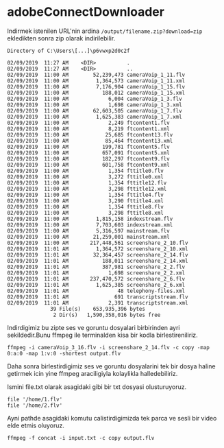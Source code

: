 # adobeConnectDownloader

Indirmek istenilen URL'nin ardina ```/output/filename.zip?download=zip``` ekledikten sonra zip olarak indirilebilir.
```
Directory of C:\Users\[...]\p6vwxp2d0c2f

02/09/2019  11:27 AM    <DIR>          .
02/09/2019  11:27 AM    <DIR>          ..
02/09/2019  11:00 AM        52,239,473 cameraVoip_1_11.flv
02/09/2019  11:00 AM         1,364,573 cameraVoip_1_11.xml
02/09/2019  11:00 AM         7,176,904 cameraVoip_1_15.flv
02/09/2019  11:00 AM           188,012 cameraVoip_1_15.xml
02/09/2019  11:00 AM             6,004 cameraVoip_1_3.flv
02/09/2019  11:00 AM             1,698 cameraVoip_1_3.xml
02/09/2019  11:00 AM        62,603,505 cameraVoip_1_7.flv
02/09/2019  11:00 AM         1,625,383 cameraVoip_1_7.xml
02/09/2019  11:00 AM             2,249 ftcontent1.flv
02/09/2019  11:00 AM             8,219 ftcontent1.xml
02/09/2019  11:00 AM            25,685 ftcontent13.flv
02/09/2019  11:00 AM            85,464 ftcontent13.xml
02/09/2019  11:00 AM           199,781 ftcontent5.flv
02/09/2019  11:00 AM           657,091 ftcontent5.xml
02/09/2019  11:00 AM           182,297 ftcontent9.flv
02/09/2019  11:00 AM           601,758 ftcontent9.xml
02/09/2019  11:00 AM             1,354 fttitle0.flv
02/09/2019  11:00 AM             3,272 fttitle0.xml
02/09/2019  11:00 AM             1,354 fttitle12.flv
02/09/2019  11:00 AM             3,298 fttitle12.xml
02/09/2019  11:00 AM             1,354 fttitle4.flv
02/09/2019  11:00 AM             3,290 fttitle4.xml
02/09/2019  11:00 AM             1,354 fttitle8.flv
02/09/2019  11:00 AM             3,298 fttitle8.xml
02/09/2019  11:00 AM         1,815,158 indexstream.flv
02/09/2019  11:00 AM         7,703,603 indexstream.xml
02/09/2019  11:00 AM         5,316,597 mainstream.flv
02/09/2019  11:00 AM        21,259,001 mainstream.xml
02/09/2019  11:00 AM       217,448,561 screenshare_2_10.flv
02/09/2019  11:01 AM         1,364,572 screenshare_2_10.xml
02/09/2019  11:01 AM        32,364,457 screenshare_2_14.flv
02/09/2019  11:01 AM           188,011 screenshare_2_14.xml
02/09/2019  11:01 AM           387,981 screenshare_2_2.flv
02/09/2019  11:01 AM             1,698 screenshare_2_2.xml
02/09/2019  11:01 AM       237,470,572 screenshare_2_6.flv
02/09/2019  11:01 AM         1,625,385 screenshare_2_6.xml
02/09/2019  11:01 AM                48 telephony-files.xml
02/09/2019  11:01 AM               691 transcriptstream.flv
02/09/2019  11:01 AM             2,391 transcriptstream.xml
              39 File(s)    653,935,396 bytes
               2 Dir(s)   1,590,358,016 bytes free
```  
Indirdigimiz bu zipte ses ve goruntu dosyalari birbirinden ayri sekildedir.Bunu ffmpeg ile terminalden kisa bir kodla birlestireniliriz.
```
ffmpeg -i cameraVoip_3_16.flv -i screenshare_2_14.flv -c copy -map 0:a:0 -map 1:v:0 -shortest output.flv
```
Daha sonra birlestirdigimiz ses ve goruntu dosyalarini tek bir dosya haline getirmek icin yine ffmpeg araciligiyla kolaylikla halledebiliriz.

Ismini file.txt olarak asagidaki gibi bir txt dosyasi olusturuyoruz.
```
file '/home/1.flv'
file '/home/2.flv'
```
Ayni pathde asagidaki komutu calistirdigimizda tek parca ve sesli bir video elde etmis oluyoruz.
```
ffmpeg -f concat -i input.txt -c copy output.flv
```
